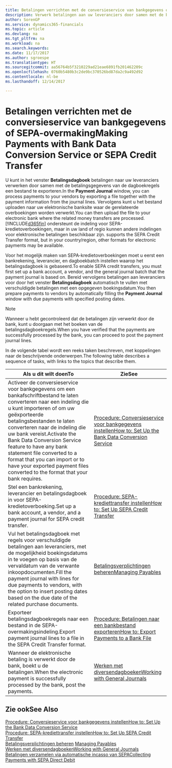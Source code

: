 ```yaml
---
title: Betalingen verrichten met de conversieservice van bankgegevens of SEPA-overmaking | Microsoft Docs
description: Verwerk betalingen aan uw leveranciers door samen met de betalingsgegevens van de dagboekregels een bestand te exporteren.
author: SorenGP
ms.service: dynamics365-financials
ms.topic: article
ms.devlang: na
ms.tgt_pltfrm: na
ms.workload: na
ms.search.keywords: 
ms.date: 11/17/2017
ms.author: sgroespe
ms.translationtype: HT
ms.sourcegitcommit: aa56764b5f3210229ad21eae6891fb201462209c
ms.openlocfilehash: 0760b5480b3c2de9bc370526bd87da2c9a492d92
ms.contentlocale: nl-be
ms.lasthandoff: 12/14/2017

---
```

# <a name="making-payments-with-bank-data-conversion-service-or-sepa-credit-transfer"></a><span data-ttu-id="7c773-103">Betalingen verrichten met de conversieservice van bankgegevens of SEPA-overmaking</span><span class="sxs-lookup"><span data-stu-id="7c773-103">Making Payments with Bank Data Conversion Service or SEPA Credit Transfer</span></span>
<span data-ttu-id="7c773-104">U kunt in het venster **Betalingsdagboek** betalingen naar uw leveranciers verwerken door samen met de betalingsgegevens van de dagboekregels een bestand te exporteren.</span><span class="sxs-lookup"><span data-stu-id="7c773-104">In the **Payment Journal** window, you can process payments to your vendors by exporting a file together with the payment information from the journal lines.</span></span> <span data-ttu-id="7c773-105">Vervolgens kunt u het bestand uploaden naar uw elektronische banksite waar de gerelateerde overboekingen worden verwerkt.</span><span class="sxs-lookup"><span data-stu-id="7c773-105">You can then upload the file to your electronic bank where the related money transfers are processed.</span></span> [!INCLUDE[d365fin](includes/d365fin_md.md)]<span data-ttu-id="7c773-106"> ondersteunt de indeling voor SEPA-kredietoverboekingen, maar in uw land of regio kunnen andere indelingen voor elektronische betalingen beschikbaar zijn.</span><span class="sxs-lookup"><span data-stu-id="7c773-106"> supports the SEPA Credit Transfer format, but in your country/region, other formats for electronic payments may be available.</span></span>   

 <span data-ttu-id="7c773-107">Voor het mogelijk maken van SEPA-kredietoverboekingen moet u eerst een bankrekening, leverancier, en dagboekbatch instellen waarop het betalingsdagboek is gebaseerd.</span><span class="sxs-lookup"><span data-stu-id="7c773-107">To enable SEPA credit transfers, you must first set up a bank account, a vendor, and the general journal batch that the payment journal is based on.</span></span> <span data-ttu-id="7c773-108">Bereid vervolgens betalingen aan leveranciers voor door het venster **Betalingsdagboek** automatisch te vullen met verschuldigde betalingen met een opgegeven boekingsdatum.</span><span class="sxs-lookup"><span data-stu-id="7c773-108">You then prepare payments to vendors by automatically filling the **Payment Journal** window with due payments with specified posting dates.</span></span>  

> [!NOTE]  
>  <span data-ttu-id="7c773-109">Wanneer u hebt gecontroleerd dat de betalingen zijn verwerkt door de bank, kunt u doorgaan met het boeken van de betalingsdagboekregels.</span><span class="sxs-lookup"><span data-stu-id="7c773-109">When you have verified that the payments are successfully processed by the bank, you can proceed to post the payment journal lines.</span></span>  

 <span data-ttu-id="7c773-110">In de volgende tabel wordt een reeks taken beschreven, met koppelingen naar de beschrijvende onderwerpen.</span><span class="sxs-lookup"><span data-stu-id="7c773-110">The following table describes a sequence of tasks, with links to the topics that describe them.</span></span>   

|<span data-ttu-id="7c773-111">**Als u dit wilt doen**</span><span class="sxs-lookup"><span data-stu-id="7c773-111">**To**</span></span>|<span data-ttu-id="7c773-112">**Zie**</span><span class="sxs-lookup"><span data-stu-id="7c773-112">**See**</span></span>|  
|------------|-------------|  
|<span data-ttu-id="7c773-113">Activeer de conversieservice voor bankgegevens om een bankafschriftbestand te laten converteren naar een indeling die u kunt importeren of om uw geëxporteerde betalingsbestanden te laten converteren naar de indeling die uw bank vereist.</span><span class="sxs-lookup"><span data-stu-id="7c773-113">Activate the Bank Data Conversion Service feature to have any bank statement file converted to a format that you can import or to have your exported payment files converted to the format that your bank requires.</span></span>|[<span data-ttu-id="7c773-114">Procedure: Conversieservice voor bankgegevens instellen</span><span class="sxs-lookup"><span data-stu-id="7c773-114">How to: Set Up the Bank Data Conversion Service</span></span>](bank-how-setup-bank-statement-service.md)|  
|<span data-ttu-id="7c773-115">Stel een bankrekening, leverancier en betalingsdagboek in voor SEPA-kredietoverboeking.</span><span class="sxs-lookup"><span data-stu-id="7c773-115">Set up a bank account, a vendor, and a payment journal for SEPA credit transfer.</span></span>|[<span data-ttu-id="7c773-116">Procedure: SEPA-krediettransfer instellen</span><span class="sxs-lookup"><span data-stu-id="7c773-116">How to: Set Up SEPA Credit Transfer</span></span>](finance-how-to-set-up-sepa-credit-transfer.md)|  
|<span data-ttu-id="7c773-117">Vul het betalingsdagboek met regels voor verschuldigde betalingen aan leveranciers, met de mogelijkheid boekingsdatums in te voegen op basis van de vervaldatum van de verwante inkoopdocumenten.</span><span class="sxs-lookup"><span data-stu-id="7c773-117">Fill the payment journal with lines for due payments to vendors, with the option to insert posting dates based on the due date of the related purchase documents.</span></span>|[<span data-ttu-id="7c773-118">Betalingsverplichtingen beheren</span><span class="sxs-lookup"><span data-stu-id="7c773-118">Managing Payables</span></span>](payables-manage-payables.md)|  
|<span data-ttu-id="7c773-119">Exporteer betalingsdagboekregels naar een bestand in de SEPA-overmakingsindeling.</span><span class="sxs-lookup"><span data-stu-id="7c773-119">Export payment journal lines to a file in the SEPA Credit Transfer format.</span></span>|[<span data-ttu-id="7c773-120">Procedure: Betalingen naar een bankbestand exporteren</span><span class="sxs-lookup"><span data-stu-id="7c773-120">How to: Export Payments to a Bank File</span></span>](payables-how-export-payments-bank-file.md)|  
|<span data-ttu-id="7c773-121">Wanneer de elektronische betaling is verwerkt door de bank, boekt u de betalingen.</span><span class="sxs-lookup"><span data-stu-id="7c773-121">When the electronic payment is successfully processed by the bank, post the payments.</span></span>|[<span data-ttu-id="7c773-122">Werken met diversendagboeken</span><span class="sxs-lookup"><span data-stu-id="7c773-122">Working with General Journals</span></span>](ui-work-general-journals.md)|  

## <a name="see-also"></a><span data-ttu-id="7c773-123">Zie ook</span><span class="sxs-lookup"><span data-stu-id="7c773-123">See Also</span></span>  
[<span data-ttu-id="7c773-124">Procedure: Conversieservice voor bankgegevens instellen</span><span class="sxs-lookup"><span data-stu-id="7c773-124">How to: Set Up the Bank Data Conversion Service</span></span>](bank-how-setup-bank-statement-service.md)  
[<span data-ttu-id="7c773-125">Procedure: SEPA-krediettransfer instellen</span><span class="sxs-lookup"><span data-stu-id="7c773-125">How to: Set Up SEPA Credit Transfer</span></span>](finance-how-to-set-up-sepa-credit-transfer.md)  
<span data-ttu-id="7c773-126">[Betalingsverplichtingen beheren](payables-manage-payables.md) </span><span class="sxs-lookup"><span data-stu-id="7c773-126">[Managing Payables](payables-manage-payables.md) </span></span>  
[<span data-ttu-id="7c773-127">Werken met diversendagboeken</span><span class="sxs-lookup"><span data-stu-id="7c773-127">Working with General Journals</span></span>](ui-work-general-journals.md)  
[<span data-ttu-id="7c773-128">Betalingen verzamelen via automatische incasso van SEPA</span><span class="sxs-lookup"><span data-stu-id="7c773-128">Collecting Payments with SEPA Direct Debit</span></span>](finance-collect-payments-with-sepa-direct-debit.md)   

